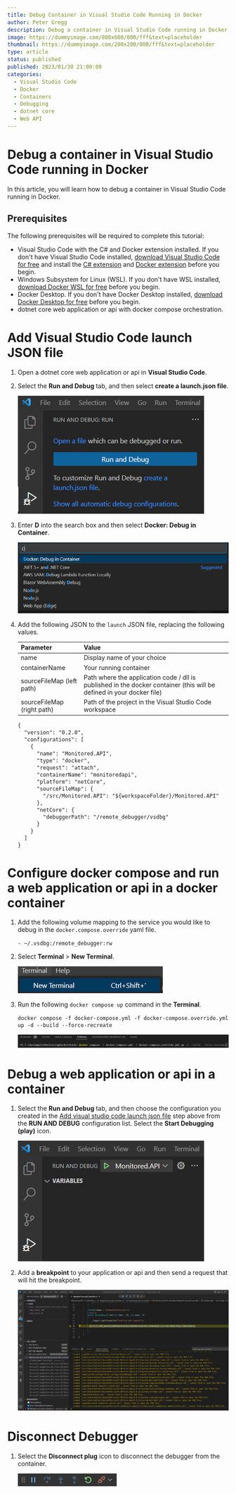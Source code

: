 ```yaml
---
title: Debug Container in Visual Studio Code Running in Docker 
author: Peter Gregg
description: Debug a container in Visual Studio Code running in Docker
image: https://dummyimage.com/800x600/000/fff&text=placeholder
thumbnail: https://dummyimage.com/200x200/000/fff&text=placeholder
type: article
status: published
published: 2023/01/30 21:00:00
categories: 
  - Visual Studio Code
  - Docker
  - Containers
  - Debugging
  - dotnet core
  - Web API
---
```


# Debug a container in Visual Studio Code running in Docker
In this article, you will learn how to debug a container in Visual Studio Code running in Docker.

## Prerequisites
The following prerequisites will be required to complete this tutorial:
- Visual Studio Code with the C# and Docker extension installed. If you don't have Visual Studio Code installed, [download Visual Studio Code for free](https://code.visualstudio.com/download) and install the [C# extension](https://marketplace.visualstudio.com/items?itemName=ms-dotnettools.csharp) and [Docker extension](https://marketplace.visualstudio.com/items?itemName=ms-azuretools.vscode-docker) before you begin.
- Windows Subsystem for Linux (WSL). If you don't have WSL installed, [download Docker WSL for free](https://learn.microsoft.com/en-us/windows/wsl/install) before you begin.
- Docker Desktop. If you don't have Docker Desktop installed, [download Docker Desktop for free](https://docs.docker.com/desktop/install/windows-install/) before you begin.
- dotnet core web application or api with docker compose orchestration.

# Add Visual Studio Code launch JSON file
1. Open a dotnet core web application or api in **Visual Studio Code**.
2. Select the **Run and Debug** tab, and then select **create a launch.json file**. 
    
    ![Visual Studio Code Create Launch JSON File](https://raw.githubusercontent.com/petergregg/Content/main/Blog/Images/VisualStudioCode/VisualStudioCodeCreateLaunchJSONFile.png)

3. Enter **D** into the search box and then select **Docker: Debug in Container**.

    ![Visual Studio Code Create Launch JSON File Debug Docker Container](https://raw.githubusercontent.com/petergregg/Content/main/Blog/Images/VisualStudioCode/VisualStudioCodeCreateLaunchJSONFileDebugDockerContainer.png)

4. Add the following JSON to the `launch` JSON file, replacing the following values.

    | Parameter | Value | 
    | --- | --- | 
    | name | Display name of your choice | 
    | containerName | Your running container | 
    | sourceFileMap (left path) | Path where the application code / dll is published in the docker container (this will be defined in your docker file) | 
    | sourceFileMap (right path) | Path of the project in the Visual Studio Code workspace | 

    ```
    {
      "version": "0.2.0",
      "configurations": [
        {
          "name": "Monitored.API",
          "type": "docker",
          "request": "attach",
          "containerName": "monitoredapi",
          "platform": "netCore",
          "sourceFileMap": {
            "/src/Monitored.API": "${workspaceFolder}/Monitored.API"
          },
          "netCore": {
            "debuggerPath": "/remote_debugger/vsdbg"
          }
        }
      ]
    }
    ```

# Configure docker compose and run a web application or api in a docker container
1. Add the following volume mapping to the service you would like to debug in the `docker.compose.override` yaml file. 

    ```
    - ~/.vsdbg:/remote_debugger:rw
    ```

2. Select **Terminal** > **New Terminal**.

    ![Visual Studio Code Open New Terminal](https://raw.githubusercontent.com/petergregg/Content/main/Blog/Images/VisualStudioCode/VisualStudioCodeOpenTerminal.png)

3. Run the following `docker compose up` command in the **Terminal**.

    ```
    docker compose -f docker-compose.yml -f docker-compose.override.yml up -d --build --force-recreate
    ```

    ![Visual Studio Code Run Docker Compose Up in Terminal](https://raw.githubusercontent.com/petergregg/Content/main/Blog/Images/VisualStudioCode/VisualStudioCodeRunDockerComposeUpInTerminal.png)

# Debug a web application or api in a container
1. Select the **Run and Debug** tab, and then choose the configuration you created in the [Add visual studio code launch json file](#add-visual-studio-code-launch-json-file) step above from the **RUN AND DEBUG** configuration list. Select the **Start Debugging (play)** icon.

    ![Visual Studio Code Start Debugging Docker Container](https://raw.githubusercontent.com/petergregg/Content/main/Blog/Images/VisualStudioCode/VisualStudioCodeStartDebuggingDockerContainer.png)

2. Add a **breakpoint** to your application or api and then send a request that will hit the breakpoint.

    ![Visual Studio Code Breakpoint Debugging Docker Container](https://raw.githubusercontent.com/petergregg/Content/main/Blog/Images/VisualStudioCode/VisualStudioCodeDebuggingDockerContainer.png)

# Disconnect Debugger 
1. Select the **Disconnect plug** icon to disconnect the debugger from the container. 

    ![Visual Studio Code Debugging Docker Container Disconnect Plug](https://raw.githubusercontent.com/petergregg/Content/main/Blog/Images/VisualStudioCode/VisualStudioCodeDebuggingDockerContainerNavigation.png)
